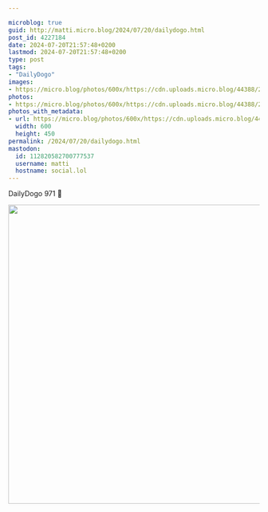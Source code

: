 ```yaml
---

microblog: true
guid: http://matti.micro.blog/2024/07/20/dailydogo.html
post_id: 4227184
date: 2024-07-20T21:57:48+0200
lastmod: 2024-07-20T21:57:48+0200
type: post
tags:
- "DailyDogo"
images:
- https://micro.blog/photos/600x/https://cdn.uploads.micro.blog/44388/2024/7eba527f5ed44c168684960b61056b0c.jpg
photos:
- https://micro.blog/photos/600x/https://cdn.uploads.micro.blog/44388/2024/7eba527f5ed44c168684960b61056b0c.jpg
photos_with_metadata:
- url: https://micro.blog/photos/600x/https://cdn.uploads.micro.blog/44388/2024/7eba527f5ed44c168684960b61056b0c.jpg
  width: 600
  height: 450
permalink: /2024/07/20/dailydogo.html
mastodon:
  id: 112820582700777537
  username: matti
  hostname: social.lol
---
```

DailyDogo 971 🐶

<img src="/media/uploads/2024/7eba527f5ed44c168684960b61056b0c.jpg" width="600" alt="" />
